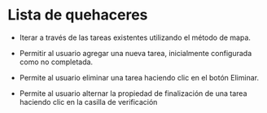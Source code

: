 # Lista de quehaceres
- Iterar a través de las tareas existentes utilizando el método de mapa.

- Permitir al usuario agregar una nueva tarea, inicialmente configurada como no completada.

- Permite al usuario eliminar una tarea haciendo clic en el botón Eliminar.

- Permite al usuario alternar la propiedad de finalización de una tarea haciendo clic en la casilla de verificación
